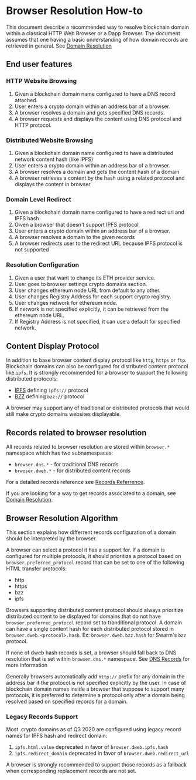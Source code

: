 # Browser Resolution How-to

This document describe a recommended way to resolve blockchain domain within a classical HTTP Web Browser or a Dapp Browser.
The document assumes that one having a basic understanding of how domain records are retrieved in general. See [Domain Resolution](./ARCHITECTURE.md#domain-resolution)

## End user features

### HTTP Website Browsing

1. Given a blockchain domain name configured to have a DNS record attached.
2. User enters a crypto domain within an address bar of a browser.
3. A browser resolves a domain and gets specified DNS records.
4. A browser requests and displays the content using DNS protocol and HTTP protocol.

### Distributed Website Browsing

1. Given a blockchain domain name configured to have a distributed network content hash (like IPFS)
2. User enters a crypto domain within an address bar of a browser.
3. A browser resolves a domain and gets the content hash of a domain
4. A browser retrieves a content by the hash using a related protocol and displays the content in browser

### Domain Level Redirect

1. Given a blockchain domain name configured to have a redirect url and IPFS hash
2. Given a browser that doesn't support IPFS protocol
3. User enters a crypto domain within an address bar of a browser.
4. A browser resolves a domain to the given records
5. A browser redirects user to the redirect URL because IPFS protocol is not supported

### Resolution Configuration

1. Given a user that want to change its ETH provider service.
2. User goes to browser settings crypto domains section.
3. User changes ethereum node URL from default to any other.
4. User changes Registry Address for each support crypto registry.
5. User changes network for ethereum node.
6. If network is not specified explicitly, it can be retrieved from the ethereum node URL.
7. If Registry Address is not specified, it can use a default for specified network.

## Content Display Protocol

In addition to base browser content display protocol like `http`, `https` or `ftp`. Blockchain domains can also be configured
for distributed content protocol like `ipfs`. It is strongly recommended for a browser to support the following distributed protocols:

* [IPFS](https://en.wikipedia.org/wiki/InterPlanetary_File_System) defining `ipfs://` protocol
* [BZZ](https://swarm-guide.readthedocs.io/en/stable/architecture.html#the-bzz-protocol) defining `bzz://` protocol

A browser may support any of traditional or distributed protocols that would still make crypto domains websites displayable.

## Records related to browser resolution

All records related to browser resolution are stored within `browser.*` namespace which has two subnamespaces:

* `browser.dns.*` - for traditional DNS records
* `brwoser.dweb.*` - for distributed content records

For a detailed records reference see [Records Referrence](./RECORDS_REFERRENCE.md).

If you are looking for a way to get records associated to a domain,
see [Domain Resolution](./ARCHITECTURE.md#domain-resolution).

## Browser Resolution Algorithm

This section explains how differrent records configuration of a domain should be interpreted by the browser.

A browser can select a protocol it has a support for.
If a domain is configured for multiple protocols, it should prioritize a protocol based on `browser.preferred_protocol` record that can be set to one of the following HTML transfer protocols:

* http
* https
* bzz
* ipfs

Browsers supporting distributed content protocol should always prioritize distributed content to be displayed for domains that do not have `browser.preferred_protocol` record set to tranditional protocol. 
A domain can have a single content hash for each distributed protocol stored in `browser.dweb.<protocol>.hash`. Ex: `browser.dweb.bzz.hash` for Swarm's `bzz` protocol.

If none of dweb hash records is set, a browser should fall back to DNS resolution that is set within `browser.dns.*` namespace.
See [DNS Records](./ARCHITECTURE.md#dns-records) for more information

Generally browsers automatically add `http://` prefix for any domain in the address bar if the protocol is not specified explicitly by the user. In case of blockchain domain names inside a browser that suppose to support many protocols, it is preferred to determine a protocol only after a domain being resolved based on specified records for a domain.


<div id="legacy-records"></div>

### Legacy Records Support

Most .crypto domains as of Q3 2020 are configured using legacy record names for IPFS hash and redirect domain:

1. `ipfs.html.value` deprecated in favor of `browser.dweb.ipfs.hash`
2. `ipfs.redirect_domain` deprecated in favor of `browser.dweb.redirect_url`

A browser is strongly recommended to support those records as a fallback when corresponding replacement records are not set.
